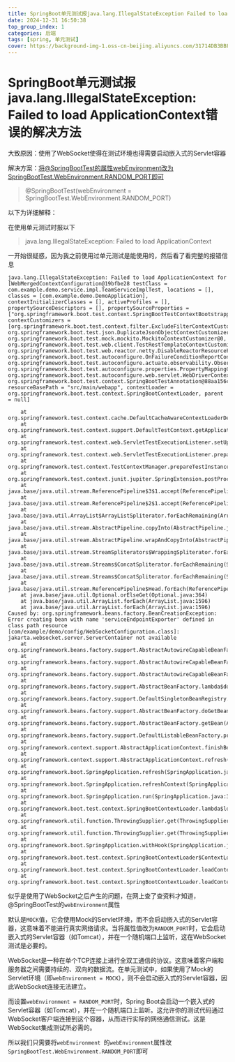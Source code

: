 ```yaml
---
title: SpringBoot单元测试报java.lang.IllegalStateException Failed to load ApplicationContext错误的解决方法
date: 2024-12-31 16:50:38
top_group_index: 1
categories: 后端
tags: [spring, 单元测试]
cover: https://background-img-1.oss-cn-beijing.aliyuncs.com/31714DB3BBFB0F94C8BA2FF720A1D04C.jpg
---
```

# SpringBoot单元测试报java.lang.IllegalStateException: Failed to load ApplicationContext错误的解决方法

 大致原因：使用了WebSocket使得在测试环境也得需要启动嵌入式的Servlet容器

解决方案：将@SpringBootTest的属性webEnvironment改为SpringBootTest.WebEnvironment.RANDOM_PORT即可

> @SpringBootTest(webEnvironment = SpringBootTest.WebEnvironment.RANDOM_PORT)

以下为详细解释：

在使用单元测试时报以下

> java.lang.IllegalStateException: Failed to load ApplicationContext

一开始很疑惑，因为我之前使用过单元测试是能使用的，然后看了看完整的报错信息

```
java.lang.IllegalStateException: Failed to load ApplicationContext for [WebMergedContextConfiguration@19bfbe28 testClass = com.example.demo.service.impl.TeamServiceImplTest, locations = [], classes = [com.example.demo.DemoApplication], contextInitializerClasses = [], activeProfiles = [], propertySourceDescriptors = [], propertySourceProperties = ["org.springframework.boot.test.context.SpringBootTestContextBootstrapper=true"], contextCustomizers = [org.springframework.boot.test.context.filter.ExcludeFilterContextCustomizer@537f60bf, org.springframework.boot.test.json.DuplicateJsonObjectContextCustomizerFactory$DuplicateJsonObjectContextCustomizer@229c6181, org.springframework.boot.test.mock.mockito.MockitoContextCustomizer@0, org.springframework.boot.test.web.client.TestRestTemplateContextCustomizer@d86a6f, org.springframework.boot.test.web.reactor.netty.DisableReactorResourceFactoryGlobalResourcesContextCustomizerFactory$DisableReactorResourceFactoryGlobalResourcesContextCustomizerCustomizer@6e6f2380, org.springframework.boot.test.autoconfigure.OnFailureConditionReportContextCustomizerFactory$OnFailureConditionReportContextCustomizer@53fe15ff, org.springframework.boot.test.autoconfigure.actuate.observability.ObservabilityContextCustomizerFactory$DisableObservabilityContextCustomizer@1f, org.springframework.boot.test.autoconfigure.properties.PropertyMappingContextCustomizer@0, org.springframework.boot.test.autoconfigure.web.servlet.WebDriverContextCustomizer@4be29ed9, org.springframework.boot.test.context.SpringBootTestAnnotation@88aa156c], resourceBasePath = "src/main/webapp", contextLoader = org.springframework.boot.test.context.SpringBootContextLoader, parent = null]

	at org.springframework.test.context.cache.DefaultCacheAwareContextLoaderDelegate.loadContext(DefaultCacheAwareContextLoaderDelegate.java:180)
	at org.springframework.test.context.support.DefaultTestContext.getApplicationContext(DefaultTestContext.java:130)
	at org.springframework.test.context.web.ServletTestExecutionListener.setUpRequestContextIfNecessary(ServletTestExecutionListener.java:191)
	at org.springframework.test.context.web.ServletTestExecutionListener.prepareTestInstance(ServletTestExecutionListener.java:130)
	at org.springframework.test.context.TestContextManager.prepareTestInstance(TestContextManager.java:260)
	at org.springframework.test.context.junit.jupiter.SpringExtension.postProcessTestInstance(SpringExtension.java:163)
	at java.base/java.util.stream.ReferencePipeline$3$1.accept(ReferencePipeline.java:197)
	at java.base/java.util.stream.ReferencePipeline$2$1.accept(ReferencePipeline.java:179)
	at java.base/java.util.ArrayList$ArrayListSpliterator.forEachRemaining(ArrayList.java:1708)
	at java.base/java.util.stream.AbstractPipeline.copyInto(AbstractPipeline.java:509)
	at java.base/java.util.stream.AbstractPipeline.wrapAndCopyInto(AbstractPipeline.java:499)
	at java.base/java.util.stream.StreamSpliterators$WrappingSpliterator.forEachRemaining(StreamSpliterators.java:310)
	at java.base/java.util.stream.Streams$ConcatSpliterator.forEachRemaining(Streams.java:735)
	at java.base/java.util.stream.Streams$ConcatSpliterator.forEachRemaining(Streams.java:734)
	at java.base/java.util.stream.ReferencePipeline$Head.forEach(ReferencePipeline.java:762)
	at java.base/java.util.Optional.orElseGet(Optional.java:364)
	at java.base/java.util.ArrayList.forEach(ArrayList.java:1596)
	at java.base/java.util.ArrayList.forEach(ArrayList.java:1596)
Caused by: org.springframework.beans.factory.BeanCreationException: Error creating bean with name 'serviceEndpointExporter' defined in class path resource [com/example/demo/config/WebSocketConfiguration.class]: jakarta.websocket.server.ServerContainer not available
	at org.springframework.beans.factory.support.AbstractAutowireCapableBeanFactory.initializeBean(AbstractAutowireCapableBeanFactory.java:1806)
	at org.springframework.beans.factory.support.AbstractAutowireCapableBeanFactory.doCreateBean(AbstractAutowireCapableBeanFactory.java:600)
	at org.springframework.beans.factory.support.AbstractAutowireCapableBeanFactory.createBean(AbstractAutowireCapableBeanFactory.java:522)
	at org.springframework.beans.factory.support.AbstractBeanFactory.lambda$doGetBean$0(AbstractBeanFactory.java:337)
	at org.springframework.beans.factory.support.DefaultSingletonBeanRegistry.getSingleton(DefaultSingletonBeanRegistry.java:234)
	at org.springframework.beans.factory.support.AbstractBeanFactory.doGetBean(AbstractBeanFactory.java:335)
	at org.springframework.beans.factory.support.AbstractBeanFactory.getBean(AbstractBeanFactory.java:200)
	at org.springframework.beans.factory.support.DefaultListableBeanFactory.preInstantiateSingletons(DefaultListableBeanFactory.java:975)
	at org.springframework.context.support.AbstractApplicationContext.finishBeanFactoryInitialization(AbstractApplicationContext.java:971)
	at org.springframework.context.support.AbstractApplicationContext.refresh(AbstractApplicationContext.java:625)
	at org.springframework.boot.SpringApplication.refresh(SpringApplication.java:754)
	at org.springframework.boot.SpringApplication.refreshContext(SpringApplication.java:456)
	at org.springframework.boot.SpringApplication.run(SpringApplication.java:335)
	at org.springframework.boot.test.context.SpringBootContextLoader.lambda$loadContext$3(SpringBootContextLoader.java:137)
	at org.springframework.util.function.ThrowingSupplier.get(ThrowingSupplier.java:58)
	at org.springframework.util.function.ThrowingSupplier.get(ThrowingSupplier.java:46)
	at org.springframework.boot.SpringApplication.withHook(SpringApplication.java:1463)
	at org.springframework.boot.test.context.SpringBootContextLoader$ContextLoaderHook.run(SpringBootContextLoader.java:553)
	at org.springframework.boot.test.context.SpringBootContextLoader.loadContext(SpringBootContextLoader.java:137)
	at org.springframework.boot.test.context.SpringBootContextLoader.loadContext(SpringBootContextLoader.java:108)
```

似乎是使用了WebSocket之后产生的问题，在网上查了查资料才知道，@SpringBootTest的`webEnvironment`属性

默认是`MOCK`值，它会使用Mock的Servlet环境，而不会启动嵌入式的Servlet容器，这意味着不能进行真实网络请求。当将属性值改为`RANDOM_PORT`时，它会启动嵌入式的Servlet容器（如Tomcat），并在一个随机端口上监听，这在WebSocket测试是必要的。

WebSocket是一种在单个TCP连接上进行全双工通信的协议。这意味着客户端和服务器之间需要持续的、双向的数据流。在单元测试中，如果使用了Mock的Servlet环境（即`webEnvironment = MOCK`），则不会启动嵌入式的Servlet容器，因此WebSocket连接无法建立。

而设置`webEnvironment = RANDOM_PORT`时，Spring Boot会启动一个嵌入式的Servlet容器（如Tomcat），并在一个随机端口上监听。这允许你的测试代码通过WebSocket客户端连接到这个容器，从而进行实际的网络通信测试。这是WebSocket集成测试所必需的。

所以我们只需要将`webEnvironment `的`webEnvironment`属性改`SpringBootTest.WebEnvironment.RANDOM_PORT`即可
